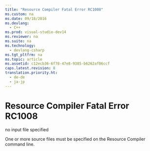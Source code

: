 ```yaml
---
title: "Resource Compiler Fatal Error RC1008"
ms.custom: na
ms.date: 09/18/2016
ms.devlang: 
  - C++
ms.prod: visual-studio-dev14
ms.reviewer: na
ms.suite: na
ms.technology: 
  - devlang-csharp
ms.tgt_pltfrm: na
ms.topic: article
ms.assetid: c12ecb36-6f78-47e8-9385-b6262af06ccf
caps.latest.revision: 8
translation.priority.ht: 
  - de-de
  - ja-jp
---
```

# Resource Compiler Fatal Error RC1008
no input file specified  
  
 One or more source files must be specified on the Resource Compiler command line.